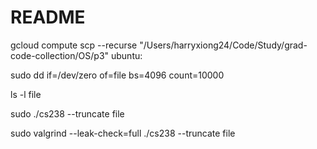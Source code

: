 # README

gcloud compute scp --recurse "/Users/harryxiong24/Code/Study/grad-code-collection/OS/p3" ubuntu:

sudo dd if=/dev/zero of=file bs=4096 count=10000

ls -l file

sudo ./cs238 --truncate file

sudo valgrind --leak-check=full ./cs238 --truncate file
